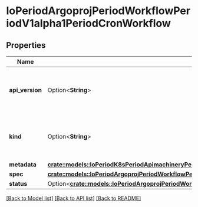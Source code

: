 # IoPeriodArgoprojPeriodWorkflowPeriodV1alpha1PeriodCronWorkflow

## Properties

Name | Type | Description | Notes
------------ | ------------- | ------------- | -------------
**api_version** | Option<**String**> | APIVersion defines the versioned schema of this representation of an object. Servers should convert recognized schemas to the latest internal value, and may reject unrecognized values. More info: https://git.io.k8s.community/contributors/devel/sig-architecture/api-conventions.md#resources | [optional]
**kind** | Option<**String**> | Kind is a string value representing the REST resource this object represents. Servers may infer this from the endpoint the client submits requests to. Cannot be updated. In CamelCase. More info: https://git.io.k8s.community/contributors/devel/sig-architecture/api-conventions.md#types-kinds | [optional]
**metadata** | [**crate::models::IoPeriodK8sPeriodApimachineryPeriodPkgPeriodApisPeriodMetaPeriodV1PeriodObjectMeta**](io.k8s.apimachinery.pkg.apis.meta.v1.ObjectMeta.md) |  | 
**spec** | [**crate::models::IoPeriodArgoprojPeriodWorkflowPeriodV1alpha1PeriodCronWorkflowSpec**](io.argoproj.workflow.v1alpha1.CronWorkflowSpec.md) |  | 
**status** | Option<[**crate::models::IoPeriodArgoprojPeriodWorkflowPeriodV1alpha1PeriodCronWorkflowStatus**](io.argoproj.workflow.v1alpha1.CronWorkflowStatus.md)> |  | [optional]

[[Back to Model list]](../README.md#documentation-for-models) [[Back to API list]](../README.md#documentation-for-api-endpoints) [[Back to README]](../README.md)


